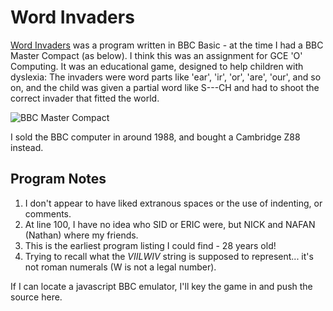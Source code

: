 # Word Invaders

[Word Invaders](https://raw2.github.com/rm-hull/nostalgia/master/word-invaders/word-invaders.pdf) was a program written in BBC Basic - at the time I had a BBC Master
Compact (as below). I think this was an assignment for GCE 'O' Computing. It was
an educational game, designed to help children with dyslexia: The invaders were word
parts like 'ear', 'ir', 'or', 'are', 'our', and so on, and the child was given a 
partial word like S---CH and had to shoot the correct invader that fitted the world.

![BBC Master Compact](http://www.mjpye.org.uk/images/other/masterc.jpg)

I sold the BBC computer in around 1988, and bought a Cambridge Z88 instead.

## Program Notes

1. I don't appear to have liked extranous spaces or the use of indenting, or comments.
2. At line 100, I have no idea who SID or ERIC were, but NICK and NAFAN (Nathan)
   where my friends.
3. This is the earliest program listing I could find - 28 years old!
4. Trying to recall what the *VIILWIV* string is supposed to represent... it's not
   roman numerals (W is not a legal number).

If I can locate a javascript BBC emulator, I'll key the game in and push the source
here.
